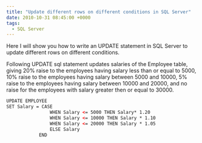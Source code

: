 ```yaml
---
title: "Update different rows on different conditions in SQL Server"
date: 2010-10-31 08:45:00 +0000
tags:
  - SQL Server
---
```


Here I will show you how to write an UPDATE statement in SQL Server to update different rows on different conditions. 

 

Following UPDATE sql statement updates salaries of the Employee table, giving 20% raise to the employees having salary less than or equal to 5000, 10% raise to the employees having salary between 5000 and 10000, 5% raise to the employees having salary between 10000 and 20000, and no raise for the employees with salary greater then or equal to 30000.

 
```html
UPDATE EMPLOYEE
SET Salary = CASE
                WHEN Salary <= 5000 THEN Salary* 1.20
                WHEN Salary <= 10000 THEN Salary * 1.10
                WHEN Salary <= 20000 THEN Salary * 1.05
                ELSE Salary
            END
```